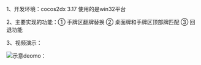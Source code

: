 1、开发环境：cocos2dx 3.17 使用的是win32平台

2、主要实现的功能：① 手牌区翻牌替换
② 桌面牌和手牌区顶部牌匹配
③ 回退功能

3、视频演示：

![示意deomo：](https://github.com/Hai-lk/simpleCareGame/blob/master/demo.gif)
